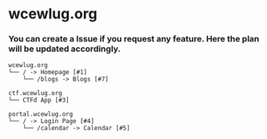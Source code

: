 # wcewlug.org

### You can create a Issue if you request any feature. Here the plan will be updated accordingly.

```
wcewlug.org
└── / -> Homepage [#1]
    └── /blogs -> Blogs [#7]
```
```
ctf.wcewlug.org
└── CTFd App [#3]
```
```
portal.wcewlug.org
└── / -> Login Page [#4]
    └── /calendar -> Calendar [#5]
```
